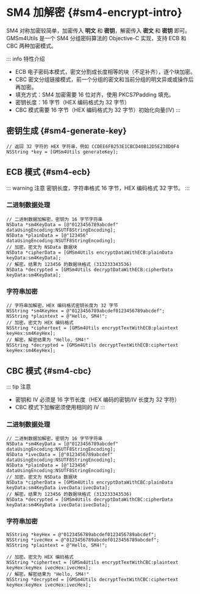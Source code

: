 # SM4 加解密 {#sm4-encrypt-intro}

SM4 对称加密较简单，加密传入 **明文** 和 **密钥**，解密传入 **密文** 和 **密钥** 即可。GMSm4Utils 是一个 SM4 分组密码算法的 Objective-C 实现，支持 ECB 和 CBC 两种加密模式。

::: info 特性介绍
- ECB 电子密码本模式，密文分割成长度相等的块（不足补齐），逐个块加密。
- CBC 密文分组链接模式，前一个分组的密文和当前分组的明文异或或操作后再加密。
- 填充方式：SM4 加密需要 16 位对齐，使用 PKCS7Padding 填充。
- 密钥长度：16 字节（HEX 编码格式为 32 字节）
- CBC 模式需要 16 字节（HEX 编码格式为 32 字节）初始化向量(IV)
:::

## 密钥生成 {#sm4-generate-key}

```objc
// 返回 32 字符的 HEX 字符串，例如 CCDEE6FB253E1CBCD40B12D5E230D0F4
NSString *key = [GMSm4Utils generateKey];
```

## ECB 模式 {#sm4-ecb}

::: warning 注意
密钥长度，字符串格式 16 字节，HEX 编码格式 32 字节。
:::

### 二进制数据处理

```objc
// 二进制数据加解密，密钥为 16 字节字符串
NSData *sm4KeyData = [@"0123456789abcdef" dataUsingEncoding:NSUTF8StringEncoding];
NSData *plainData = [@"123456" dataUsingEncoding:NSUTF8StringEncoding];
// 加密。密文为 NSData 数据块
NSData *cipherData = [GMSm4Utils encryptDataWithECB:plainData keyData:sm4KeyData];
// 解密。结果为 123456 的数据块格式 (313233343536)
NSData *decrypted = [GMSm4Utils decryptDataWithECB:cipherData keyData:sm4KeyData];
```

### 字符串加密

```objc
// 字符串加解密，HEX 编码格式密钥长度为 32 字节
NSString *sm4KeyHex = @"0123456789abcdef0123456789abcdef";
NSString *plaintext = @"Hello, SM4!";
// 加密。密文为 HEX 编码格式
NSString *ciphertext = [GMSm4Utils encryptTextWithECB:plaintext keyHex:sm4KeyHex];
// 解密。解密结果为 "Hello, SM4!"
NSString *decrypted = [GMSm4Utils decryptTextWithECB:ciphertext keyHex:sm4KeyHex];
```

## CBC 模式 {#sm4-cbc}

::: tip 注意
- 密钥和 IV 必须是 16 字节长度（HEX 编码的密钥/IV 长度为 32 字符）
- CBC 模式下加解密须使用相同的 IV
:::

### 二进制数据处理

```objc
// 二进制数据加解密，密钥为 16 字节字符串
NSData *sm4KeyData = [@"0123456789abcdef" dataUsingEncoding:NSUTF8StringEncoding];
NSData *ivecData = [@"0123456789abcdef" dataUsingEncoding:NSUTF8StringEncoding];
NSData *plainData = [@"123456" dataUsingEncoding:NSUTF8StringEncoding];
// 加密。密文为 NSData 数据块
NSData *cipherData = [GMSm4Utils encryptDataWithCBC:plainData keyData:sm4KeyData ivecData:ivecData];
// 解密。结果为 123456 的数据块格式 (313233343536)
NSData *decrypted = [GMSm4Utils decryptDataWithCBC:cipherData keyData:sm4KeyData ivecData:ivecData];
```

### 字符串加密

```objc
NSString *keyHex = @"0123456789abcdef0123456789abcdef";
NSString *ivecHex = @"0123456789abcdef0123456789abcdef";
NSString *plaintext = @"Hello, SM4!";

// 加密。密文为 HEX 编码格式
NSString *ciphertext = [GMSm4Utils encryptTextWithCBC:plaintext keyHex:keyHex ivecHex:ivecHex];
// 解密。解密结果为 "Hello, SM4!"
NSString *decrypted = [GMSm4Utils decryptTextWithCBC:ciphertext keyHex:keyHex ivecHex:ivecHex];
```
